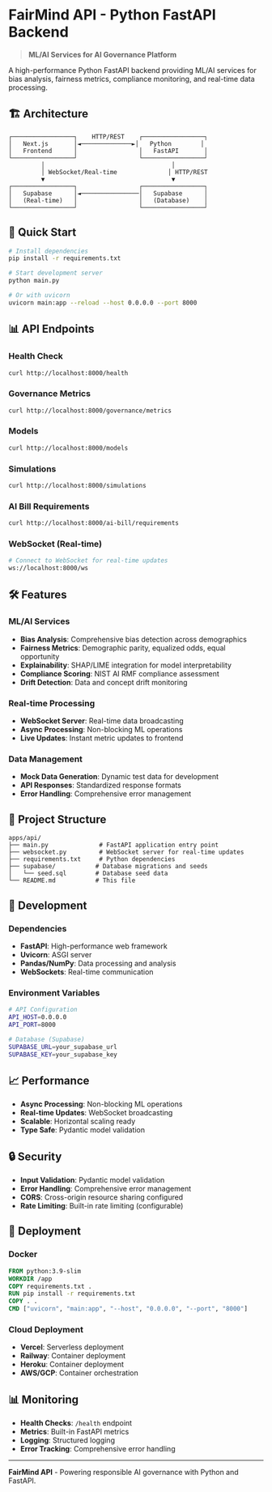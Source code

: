 # FairMind API - Python FastAPI Backend

> **ML/AI Services for AI Governance Platform**

A high-performance Python FastAPI backend providing ML/AI services for bias analysis, fairness metrics, compliance monitoring, and real-time data processing.

## 🏗️ **Architecture**

```
┌─────────────────┐    HTTP/REST    ┌─────────────────┐
│   Next.js       │◄──────────────►│   Python        │
│   Frontend      │                 │   FastAPI       │
└─────────────────┘                 └─────────────────┘
         │                                   │
         │ WebSocket/Real-time              │ HTTP/REST
         ▼                                   ▼
┌─────────────────┐                 ┌─────────────────┐
│   Supabase      │◄────────────────│   Supabase      │
│   (Real-time)   │                 │   (Database)    │
└─────────────────┘                 └─────────────────┘
```

## 🚀 **Quick Start**

```bash
# Install dependencies
pip install -r requirements.txt

# Start development server
python main.py

# Or with uvicorn
uvicorn main:app --reload --host 0.0.0.0 --port 8000
```

## 📊 **API Endpoints**

### **Health Check**
```bash
curl http://localhost:8000/health
```

### **Governance Metrics**
```bash
curl http://localhost:8000/governance/metrics
```

### **Models**
```bash
curl http://localhost:8000/models
```

### **Simulations**
```bash
curl http://localhost:8000/simulations
```

### **AI Bill Requirements**
```bash
curl http://localhost:8000/ai-bill/requirements
```

### **WebSocket (Real-time)**
```bash
# Connect to WebSocket for real-time updates
ws://localhost:8000/ws
```

## 🛠️ **Features**

### **ML/AI Services**
- **Bias Analysis**: Comprehensive bias detection across demographics
- **Fairness Metrics**: Demographic parity, equalized odds, equal opportunity
- **Explainability**: SHAP/LIME integration for model interpretability
- **Compliance Scoring**: NIST AI RMF compliance assessment
- **Drift Detection**: Data and concept drift monitoring

### **Real-time Processing**
- **WebSocket Server**: Real-time data broadcasting
- **Async Processing**: Non-blocking ML operations
- **Live Updates**: Instant metric updates to frontend

### **Data Management**
- **Mock Data Generation**: Dynamic test data for development
- **API Responses**: Standardized response formats
- **Error Handling**: Comprehensive error management

## 📁 **Project Structure**

```
apps/api/
├── main.py              # FastAPI application entry point
├── websocket.py         # WebSocket server for real-time updates
├── requirements.txt     # Python dependencies
├── supabase/           # Database migrations and seeds
│   └── seed.sql        # Database seed data
└── README.md           # This file
```

## 🔧 **Development**

### **Dependencies**
- **FastAPI**: High-performance web framework
- **Uvicorn**: ASGI server
- **Pandas/NumPy**: Data processing and analysis
- **WebSockets**: Real-time communication

### **Environment Variables**
```bash
# API Configuration
API_HOST=0.0.0.0
API_PORT=8000

# Database (Supabase)
SUPABASE_URL=your_supabase_url
SUPABASE_KEY=your_supabase_key
```

## 📈 **Performance**

- **Async Processing**: Non-blocking ML operations
- **Real-time Updates**: WebSocket broadcasting
- **Scalable**: Horizontal scaling ready
- **Type Safe**: Pydantic model validation

## 🔒 **Security**

- **Input Validation**: Pydantic model validation
- **Error Handling**: Comprehensive error management
- **CORS**: Cross-origin resource sharing configured
- **Rate Limiting**: Built-in rate limiting (configurable)

## 🚀 **Deployment**

### **Docker**
```dockerfile
FROM python:3.9-slim
WORKDIR /app
COPY requirements.txt .
RUN pip install -r requirements.txt
COPY . .
CMD ["uvicorn", "main:app", "--host", "0.0.0.0", "--port", "8000"]
```

### **Cloud Deployment**
- **Vercel**: Serverless deployment
- **Railway**: Container deployment
- **Heroku**: Container deployment
- **AWS/GCP**: Container orchestration

## 📊 **Monitoring**

- **Health Checks**: `/health` endpoint
- **Metrics**: Built-in FastAPI metrics
- **Logging**: Structured logging
- **Error Tracking**: Comprehensive error handling

---

**FairMind API** - Powering responsible AI governance with Python and FastAPI.
